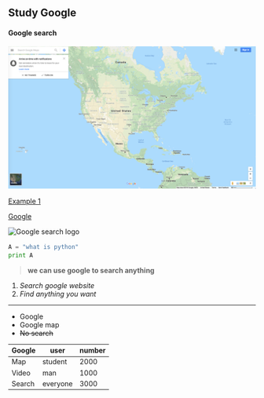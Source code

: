 ## Study Google

#### Google search

![Google map](https://github.com/cnhuijiang/Example-1/blob/master/Screen%20Shot%202018-06-14%20at%2010.44.44%20AM.png)

[Example 1](https://github.com/cnhuijiang/Example-1/blob/master/Example-2)

[Google](https://www.google.com)

![Google search logo](https://storage.googleapis.com/gd-wagtail-prod-assets/original_images/evolving_google_identity_share.jpg)

```python
A = "what is python"
print A
```

> **we can use google to search anything**

1. *Search google website*
2. *Find anything you want*
***
* Google
* Google map
* ~~No search~~

| Google        | user           | number  |
| ------------- |-------------| -----|
| Map           | student       |  2000 |
| Video         | man           |  1000 |
| Search        | everyone      |  3000 |
